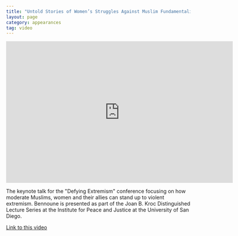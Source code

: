 ```yaml
---
title: "Untold Stories of Women’s Struggles Against Muslim Fundamentalism with Karima Bennoune"
layout: page
category: appearances
tag: video
---
```

<iframe width="620" height="387" src="http://www.youtube.com/embed/pfYgyIpAOvI" frameborder="0" allowfullscreen></iframe>

The keynote talk for the "Defying Extremism" conference focusing on how moderate Muslims, women and their allies can stand up to violent extremism. Bennoune is presented as part of the Joan B. Kroc Distinguished Lecture Series at the Institute for Peace and Justice at the University of San Diego.

[Link to this video](http://www.ucsd.tv/search-details.aspx?showID=28819)
